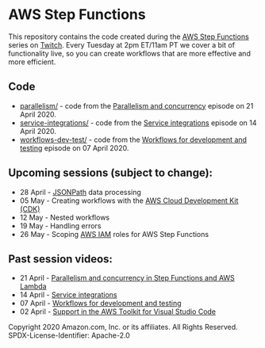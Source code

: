 # AWS Step Functions

This repository contains the code created during the [AWS Step Functions][step-functions] series on [Twitch][twitch]. Every Tuesday at 2pm ET/11am PT we cover a bit of functionality live, so you can create workflows that are more effective and more efficient.

## Code

* [parallelism/](parallelism) - code from the [Parallelism and concurrency][parallelism-concurrency] episode on 21 April 2020.
* [service-integrations/](service-integrations) - code from the [Service integrations][service-integrations] episode on 14 April 2020.
* [workflows-dev-test/](workflows-dev-test) - code from the [Workflows for development and testing][workflows] episode on 07 April 2020.

## Upcoming sessions (subject to change):

* 28 April - [JSONPath][jsonpath] data processing
* 05 May - Creating workflows with the [AWS Cloud Development Kit (CDK)][cdk]
* 12 May - Nested workflows
* 19 May - Handling errors
* 26 May - Scoping [AWS IAM][iam] roles for AWS Step Functions

## Past session videos:

* 21 April - [Parallelism and concurrency in Step Functions and AWS Lambda][parallelism-concurrency]
* 14 April - [Service integrations][service-integrations]
* 07 April - [Workflows for development and testing][workflows]
* 02 April - [Support in the AWS Toolkit for Visual Studio Code][toolkit-support]

Copyright 2020 Amazon.com, Inc. or its affiliates. All Rights Reserved.
SPDX-License-Identifier: Apache-2.0

[aws]: https://aws.amazon.com/
[callback-pattern]: https://docs.aws.amazon.com/step-functions/latest/dg/connect-to-resource.html#connect-wait-token
[cdk]: https://aws.amazon.com/cdk/
[cloud-formation]: https://aws.amazon.com/cloudformation/
[eventbridge]: https://aws.amazon.com/eventbridge/
[express-workflows]: https://aws.amazon.com/about-aws/whats-new/2019/12/introducing-aws-step-functions-express-workflows/
[iam]: https://aws.amazon.com/iam/
[jsonpath]: https://goessner.net/articles/JsonPath/
[serverless]: https://aws.amazon.com/serverless/
[service-integrations]: https://docs.aws.amazon.com/step-functions/latest/dg/concepts-service-integrations.html
[step-functions]: https://aws.amazon.com/step-functions/
[twitch]: https://twitch.tv/aws/

[parallelism-concurrency]: https://www.youtube.com/watch?v=At5mw8T2riY
[service-integrations]: https://www.youtube.com/watch?v=01IL3_pG3KQ
[toolkit-support]: https://www.youtube.com/watch?v=1RJtCKpdELQ
[workflows]: https://www.youtube.com/watch?v=X79vSGi3qGU
